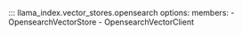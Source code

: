 ::: llama_index.vector_stores.opensearch
    options:
      members:
      - OpensearchVectorStore
      - OpensearchVectorClient
